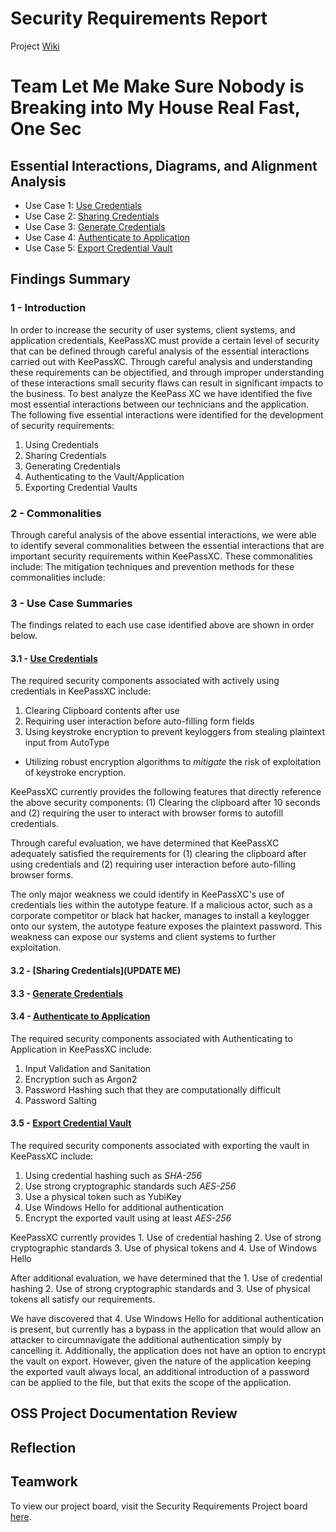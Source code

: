 # Security Requirements Report
Project [Wiki](https://github.com/JCKelley-CYBR/CYBR-8420-SoftwareAssurance/wiki)

# Team Let Me Make Sure Nobody is Breaking into My House Real Fast, One Sec

## Essential Interactions, Diagrams, and Alignment Analysis
- Use Case 1: [Use Credentials](https://github.com/JCKelley-CYBR/CYBR-8420-SoftwareAssurance/blob/main/UseCase/Credentials)
- Use Case 2: [Sharing Credentials](https://github.com/JCKelley-CYBR/CYBR-8420-SoftwareAssurance/tree/main/UseCase)
- Use Case 3: [Generate Credentials](https://github.com/JCKelley-CYBR/CYBR-8420-SoftwareAssurance/tree/main/UseCase/PasswordGeneration)
- Use Case 4: [Authenticate to Application](https://github.com/JCKelley-CYBR/CYBR-8420-SoftwareAssurance/tree/main/UseCase/Auth_To_App)
- Use Case 5: [Export Credential Vault](https://github.com/JCKelley-CYBR/CYBR-8420-SoftwareAssurance/tree/main/UseCase/Export_Vault)

## Findings Summary
### 1 - Introduction
In order to increase the security of user systems, client systems, and application credentials, KeePassXC must provide a certain level of security that can be defined through careful analysis of the essential interactions carried out with KeePassXC. Through careful analysis and understanding these requirements can be objectified, and through improper understanding of these interactions small security flaws can result in significant impacts to the business. To best analyze the KeePass XC we have identified the five most essential interactions between our technicians and the application. The following five essential interactions were identified for the development of security requirements:
  1. Using Credentials
  2. Sharing Credentials
  3. Generating Credentials
  4. Authenticating to the Vault/Application
  5. Exporting Credential Vaults
### 2 - Commonalities
Through careful analysis of the above essential interactions, we were able to identify several commonalities between the essential interactions that are important security requirements within KeePassXC. These commonalities include: The mitigation techniques and prevention methods for these commonalities include:
### 3 - Use Case Summaries
The findings related to each use case identified above are shown in order below.

#### 3.1 - [Use Credentials](https://github.com/JCKelley-CYBR/CYBR-8420-SoftwareAssurance/blob/main/UseCase/Credentials)
The required security components associated with actively using credentials in KeePassXC include:
  1. Clearing Clipboard contents after use
  2. Requiring user interaction before auto-filling form fields
  3. Using keystroke encryption to prevent keyloggers from stealing plaintext input from AutoType
* Utilizing robust encryption algorithms to *mitigate* the risk of exploitation of keystroke encryption. 

KeePassXC currently provides the following features that directly reference the above security components: (1) Clearing the clipboard after 10 seconds and (2) requiring the user to interact with browser forms to autofill credentials.

Through careful evaluation, we have determined that KeePassXC adequately satisfied the requirements for (1) clearing the clipboard after using credentials and (2) requiring user interaction before auto-filling browser forms.

The only major weakness we could identify in KeePassXC's use of credentials lies within the autotype feature. If a malicious actor, such as a corporate competitor or black hat hacker, manages to install a keylogger onto our system, the autotype feature exposes the plaintext password. This weakness can expose our systems and client systems to further exploitation.

#### 3.2 - [Sharing Credentials](UPDATE ME)

#### 3.3 - [Generate Credentials](https://github.com/JCKelley-CYBR/CYBR-8420-SoftwareAssurance/tree/main/UseCase/PasswordGeneration)

#### 3.4 - [Authenticate to Application](https://github.com/JCKelley-CYBR/CYBR-8420-SoftwareAssurance/tree/main/UseCase/Auth_To_App)
The required security components associated with Authenticating to Application in KeePassXC include:
1. Input Validation and Sanitation
2. Encryption such as Argon2
3. Password Hashing such that they are computationally difficult
4. Password Salting

#### 3.5 - [Export Credential Vault](https://github.com/JCKelley-CYBR/CYBR-8420-SoftwareAssurance/tree/main/UseCase/Export_Vault)
The required security components associated with exporting the vault in KeePassXC include: 
1. Using credential hashing such as *SHA-256*
2. Use strong cryptographic standards such *AES-256*
3. Use a physical token such as YubiKey
4. Use Windows Hello for additional authentication 
5. Encrypt the exported vault using at least *AES-256*

KeePassXC currently provides 1. Use of credential hashing 2. Use of strong cryptographic standards 3. Use of physical tokens and 4. Use of Windows Hello

After additional evaluation, we have determined that the 1. Use of credential hashing 2. Use of strong cryptographic standards and 3. Use of physical tokens all satisfy our requirements.

We have discovered that 4. Use Windows Hello for additional authentication is present, but currently has a bypass in the application that would allow an attacker to circumnavigate the additional authentication simply by cancelling it. Additionally, the application does not have an option to encrypt the vault on export. However, given the nature of the application keeping the exported vault always local, an additional introduction of a password can be applied to the file, but that exits the scope of the application. 


## OSS Project Documentation Review

## Reflection

## Teamwork
To view our project board, visit the Security Requirements Project board [here](https://github.com/users/JCKelley-CYBR/projects/2).
